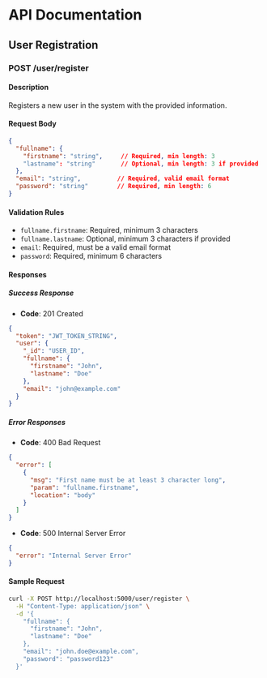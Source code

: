 # API Documentation

## User Registration

### POST /user/register

#### Description
Registers a new user in the system with the provided information.

#### Request Body
```json
{
  "fullname": {
    "firstname": "string",     // Required, min length: 3
    "lastname": "string"       // Optional, min length: 3 if provided
  },
  "email": "string",          // Required, valid email format
  "password": "string"        // Required, min length: 6
}
```

#### Validation Rules
- `fullname.firstname`: Required, minimum 3 characters
- `fullname.lastname`: Optional, minimum 3 characters if provided
- `email`: Required, must be a valid email format
- `password`: Required, minimum 6 characters

#### Responses

##### Success Response
- **Code**: 201 Created
```json
{
  "token": "JWT_TOKEN_STRING",
  "user": {
    "_id": "USER_ID",
    "fullname": {
      "firstname": "John",
      "lastname": "Doe"
    },
    "email": "john@example.com"
  }
}
```

##### Error Responses
- **Code**: 400 Bad Request
```json
{
  "error": [
    {
      "msg": "First name must be at least 3 character long",
      "param": "fullname.firstname",
      "location": "body"
    }
  ]
}
```

- **Code**: 500 Internal Server Error
```json
{
  "error": "Internal Server Error"
}
```

#### Sample Request
```bash
curl -X POST http://localhost:5000/user/register \
  -H "Content-Type: application/json" \
  -d '{
    "fullname": {
      "firstname": "John",
      "lastname": "Doe"
    },
    "email": "john.doe@example.com",
    "password": "password123"
  }'
```
